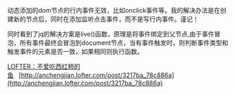 动态添加的dom节点的行内事件无效，比如onclick事件等。我的解决办法是在创建新的节点后，同时在添加监听点击事件，而不是写行内事件。谨记！

同时看到了jq的解决方案是live()函数，原理是将事件绑定到父节点,由于事件冒泡，所有事件最终会冒泡到document节点，当有事件触发时，则判断事件类型和触发事件的元素是否一致，如果相同则执行函数。

[LOFTER：不爱吃西红柿的鱼](http://anchengjian.lofter.com)&nbsp;&nbsp;&nbsp;[http://anchengjian.lofter.com/post/3217ba_78c886a](http://anchengjian.lofter.com/post/3217ba_78c886a)